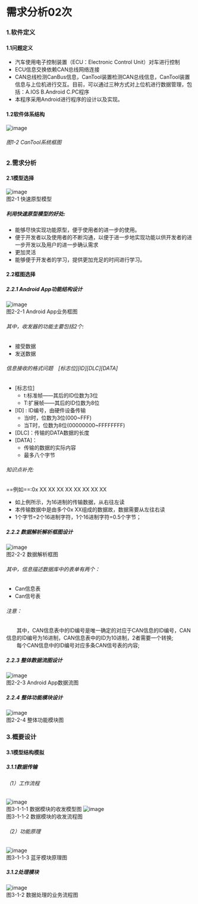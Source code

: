 # 需求分析02次
### 1.软件定义</br>
#### 1.1问题定义  
- 汽车使用电子控制装置（ECU：Electronic Control Unit）对车进行控制
- ECU信息交换依赖CAN总线网络连接
- CAN总线检测CanBus信息，CanTool装置检测CAN总线信息，CanTool装置信息与上位机进行交互。目前，可以通过三种方式对上位机进行数据管理，包括：A.IOS 	B.Android 	C.PC程序
- 本程序采用Android进行程序的设计以及实现。</br>
#### 1.2软件体系结构
 ![image](https://raw.githubusercontent.com/LeeYuxuan1104/HelloWorld/master/Pics/RS_Pics/1.png)</br>
###### 图1-2  CanTool系统框图
### 2.需求分析
#### 2.1模型选择
 ![image](https://raw.githubusercontent.com/LeeYuxuan1104/HelloWorld/master/Pics/RS_Pics/2.png)
</br> 图2-1 快速原型模型
##### 利用快速原型模型的好处:
- 能够尽快实现功能原型，便于使用者的进一步的使用。
- 便于开发者以及使用者的不断沟通，以便于进一步地实现功能以供开发者的进一步开发以及用户的进一步确认需求
- 更加灵活
- 能够便于开发者的学习，提供更加充足的时间进行学习。 </br>
#### 2.2框图选择
##### 2.2.1 Android App功能结构设计
![image](https://raw.githubusercontent.com/LeeYuxuan1104/HelloWorld/master/Pics/RS_Pics/3.png)
</br>图2-2-1 Android App业务框图
###### 其中，收发器的功能主要包括2个:
- 接受数据
- 发送数据
###### 信息接收的格式问题&emsp;[标志位][ID][DLC][DATA]</br>
- [标志位] 
  - t:标准帧——其后的ID位数为3位
  - T:扩展帧——其后的ID位数为8位
- [ID] : ID编号，由硬件设备传输
  - 当t时，位数为3位(000~FFF)
  - 当T时，位数为8位(00000000~FFFFFFFF)
- [DLC]：传输的DATA数据的长度
- [DATA]：
  - 传输的数据的实际内容
  - 最多八个字节

###### 知识点补充:
==例如==:0x  XX  XX  XX  XX  XX  XX  XX 	 XX
- 如上例所示，为16进制的传输数据，从右往左读
- 本传输数据中是由多个0x XX组成的数据故，数据需要从左往右读
- 1个字节=2个16进制字符，1个16进制字符=0.5个字节；

##### 2.2.2 数据解析解析框图设计

![image](https://raw.githubusercontent.com/LeeYuxuan1104/HelloWorld/master/Pics/RS_Pics/4.png)</br>
图2-2-2 数据解析框图</br>
###### 其中，信息描述数据库中的表单有两个：
- Can信息表
- Can信号表</br>

###### 注意：</br>
&emsp;&emsp;其中，CAN信息表中的ID编号是唯一确定的对应于CAN信息的ID编号，CAN信息的ID编号为16进制，CAN信息表中的ID为10进制，2者需要一个转换;</br>
&emsp;&emsp;每个CAN信息中的ID编号对应多条CAN信号表的内容;
##### 2.2.3 整体数据流图设计
![image](https://raw.githubusercontent.com/LeeYuxuan1104/HelloWorld/master/Pics/RS_Pics/5.png)</br>
图2-2-3 Android App数据流图

##### 2.2.4 整体功能模块设计
 ![image](https://raw.githubusercontent.com/LeeYuxuan1104/HelloWorld/master/Pics/RS_Pics/6.png)</br>
图2-2-4 整体功能模块图
### 3.概要设计
#### 3.1模型结构模拟
##### 3.1.1数据传输
###### （1）工作流程
 ![image](https://raw.githubusercontent.com/LeeYuxuan1104/HelloWorld/master/Pics/RS_Pics/7.png)</br>
图3-1-1-1	数据模块的收发模型图
![image](https://raw.githubusercontent.com/LeeYuxuan1104/HelloWorld/master/Pics/RS_Pics/8.png)</br>
图3-1-1-2	数据模块的收发流程图
###### （2）功能原理
![image](https://raw.githubusercontent.com/LeeYuxuan1104/HelloWorld/master/Pics/RS_Pics/9.png)</br>
图3-1-1-3	蓝牙模块原理图
##### 3.1.2处理模块
![image](https://raw.githubusercontent.com/LeeYuxuan1104/HelloWorld/master/Pics/RS_Pics/10.png)</br>
图3-1-2 数据处理的业务流程图
